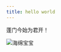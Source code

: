 ```yaml
---
title: hello world
---
```


蓬门今始为君开！

![海绵宝宝](https://c.wallhere.com/photos/f6/09/spongebob_cartoon-2187103.jpg!d)
